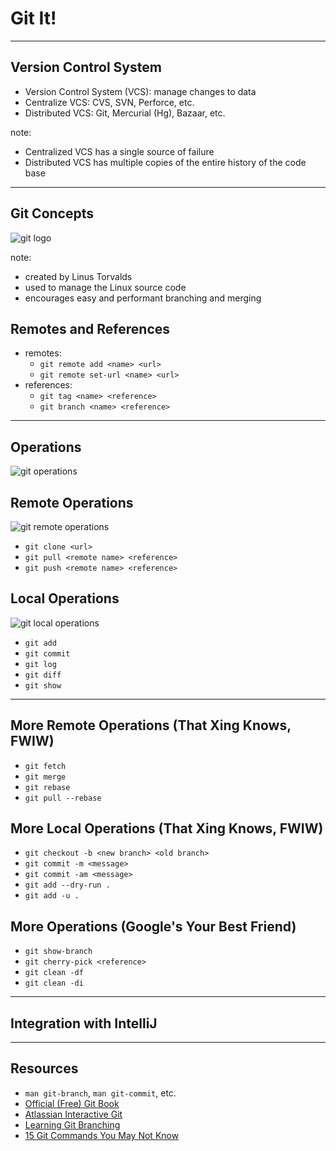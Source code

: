# Git It!

---

## Version Control System

- Version Control System (VCS): manage changes to data <!-- .element class="fragment" -->
- Centralize VCS: CVS, SVN, Perforce, etc.<!-- .element class="fragment" -->
- Distributed VCS: Git, Mercurial (Hg), Bazaar, etc.<!-- .element class="fragment" -->

note:
- Centralized VCS has a single source of failure
- Distributed VCS has multiple copies of the entire history of the code base

---

## Git Concepts

![git logo](/slides/git/git-logo.png.png) <!-- .element class="stretch" -->

note:
- created by Linus Torvalds
- used to manage the Linux source code
- encourages easy and performant branching and merging


## Remotes and References

- remotes: <!-- .element class="fragment" -->
  - `git remote add <name> <url>`
  - `git remote set-url <name> <url>`
- references:<!-- .element class="fragment" -->
  - `git tag <name> <reference>`
  - `git branch <name> <reference>`

---

## Operations

![git operations](/slides/git/git-operations.png.png) <!-- .element width="80%" -->


## Remote Operations

![git remote operations](/slides/git/git-remote-operations.png.png) <!-- .element width="80%" -->

- `git clone <url>`
- `git pull <remote name> <reference>`
- `git push <remote name> <reference>`


## Local Operations

![git local operations](/slides/git/git-local-operations.png.png) <!-- .element width="80%" -->

- `git add`
- `git commit`
- `git log`
- `git diff`
- `git show`

---

## More Remote Operations (That Xing Knows, FWIW)

- `git fetch`
- `git merge`
- `git rebase`
- `git pull --rebase`


## More Local Operations (That Xing Knows, FWIW)

- `git checkout -b <new branch> <old branch>`
- `git commit -m <message>`
- `git commit -am <message>`
- `git add --dry-run .`
- `git add -u .`


## More Operations (Google's Your Best Friend)

- `git show-branch`
- `git cherry-pick <reference>`
- `git clean -df`
- `git clean -di`

---

## Integration with IntelliJ

---

## Resources

- `man git-branch`, `man git-commit`, etc.
- [Official (Free) Git Book][git-book]
- [Atlassian Interactive Git][atlassian-git]
- [Learning Git Branching][learn-git-branching]
- [15 Git Commands You May Not Know][15-git-commands]

[15-git-commands]: https://dev.to/zaiste/15-git-commands-you-may-not-know-4a8j
[git-book]: https://git-scm.com/book/en/v2
[learn-git-branching]: https://learngitbranching.js.org/
[atlassian-git]: https://www.atlassian.com/git
